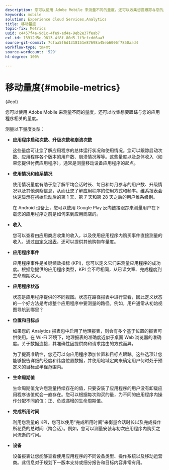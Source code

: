 ```yaml
---
description: 您可以使用 Adobe Mobile 来测量不同的量度，还可以收集想要跟踪与您的应用程序相关的量度。
keywords: mobile
solution: Experience Cloud Services,Analytics
title: 移动量度
topic-fix: Metrics
uuid: c4457f4a-9d1c-4fe9-ad4a-9eb2e37feab7
exl-id: 13912d5e-9813-4f8f-80d5-1f3cfcdd6aa3
source-git-commit: 7cfaa5f6d1318151e87698a45eb6006f7850aad4
workflow-type: tm+mt
source-wordcount: '529'
ht-degree: 100%

---
```


# 移动量度{#mobile-metrics}

{#eol}

您可以使用 Adobe Mobile 来测量不同的量度，还可以收集想要跟踪与您的应用程序相关的量度。

测量以下量度类型：

* **应用程序启动次数、升级次数和崩溃次数**

   这些量度可让您了解应用程序的总体运行状况和使用情况。您可以跟踪启动次数、应用程序各个版本的用户数、崩溃情况等等。这些量度以及总体收入（如果您提供付费应用程序），通常是测量移动设备应用程序的起点。

* **使用情况和维系情况**

   使用情况量度有助于您了解平均会话时长、每日和每月参与的用户数、升级情况以及其他洞察信息，从而让您了解应用程序的使用方式和频率。维系报表会快速显示在初始启动后的第 1 天、第 7 天和第 28 天之后的用户维系级别。

   在 Android 设备上，您可以使用 Google Play 反向链接跟踪来测量用户在下载您的应用程序之前是如何来到应用商店的。

* **收入**

   您可以查看由应用商店收集的收入，以及使用应用程序内购买事件直接测量的收入。通过[自定义报表](/help/using/usage/reports-customize/reports-customize.md)，还可以提供其他购物车量度。

* **应用程序事件**

   应用程序事件是关键绩效指标 (KPI)，您可以定义它们来测量应用程序的成功度。根据您提供的应用程序类型，KPI 会不尽相同，从已读文章、完成程度到生命周期收入。

* **应用程序状态**

   状态是应用程序提供的不同视图。状态在路径报表中进行查看，因此定义状态的一个好方法是考虑整个应用程序中要测量的路径。例如，用户通常从初始视图导航到哪里？

* **位置和目标点**

   如果您的 Analytics 报表包中启用了地理报表，则会有多个基于位置的报表可供使用。在 Wi-Fi 环境下，地理报表的准确度近似于桌面 Web 浏览器的准确度。关于数据连接，其准确性因提供商和请求路由的方式而异。

   为了提高准确性，您还可以向应用程序添加位置和目标点跟踪。这些选项让您能够报告详细的经度和纬度位置数据，并使用地域定向来确定用户何时处于预定义的目标点半径范围内。

* **生命周期值**

   生命周期值允许您测量持续存在的值，只要安装了应用程序的用户没有卸载应用程序该值就会一直存在。您可以根据每次购买的量，为不同的应用程序内操作分配不同的值：正、负或递增的生命周期值。

* **完成所用时间**

   利用您测量的 KPI，您可以使用“完成所用时间”来衡量会话时长以及完成操作所花费的总时间（跨会话）。例如，您可以测量安装与初次应用程序内购买之间流逝的时间。

* **设备**

   设备报表让您能够查看使用应用程序的不同设备类型、操作系统以及移动运营商。此信息对于规划下一版本支持或细分报告和目标内容非常有用。
